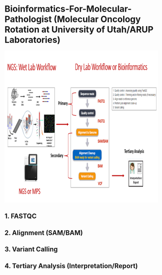 # Bioinformatics-For-Molecular-Pathologist (Molecular Oncology Rotation at University of Utah/ARUP Laboratories)
<p align="center">
  <img width="1260" height="500" src="https://github.com/jongtaek-kim/Bioinformatics-For-Molecular-Pathologist/blob/be30aae948f9bfba344cd250bd0c607fb62a265e/docs/images/Bioinformatics_workflow.jpg">
</p>

## 1. FASTQC
## 2. Alignment (SAM/BAM)
## 3. Variant Calling
## 4. Tertiary Analysis (Interpretation/Report)
